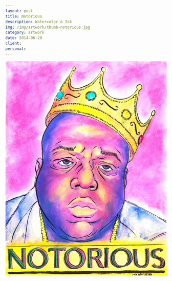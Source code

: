 ```yaml
---
layout: post
title: Notorious
description: Watercolor & Ink
img: /img/artwork/thumb-notorious.jpg
category: artwork
date: 2014-06-20
client:
personal:
---
```

![Notorious](/img/artwork/Notorious-1200w.jpg)